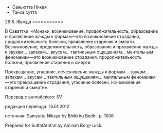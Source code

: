 









* Саньютта Никая
* Танха сутта


26\.8\. Жажда
\=\=\=\=\=\=\=\=\=\=\=



В Саваттхи\. «Монахи, возникновение, продолжительность, образование и проявление жажды к формам—это возникновение страдания, продолжительность болезни, проявление старения и смерти\. Возникновение, продолжительность, образование и проявление жажды к звукам… запахам… вкусам… тактильным ощущениям… ментальным феноменам—это возникновение страдания, продолжительность болезни, проявление старения и смерти\.


Прекращение, угасание, исчезновение жажды к формам… звукам… запахам… вкусам… тактильным ощущениям… ментальным феноменам—это прекращение страдания, угасание болезни, исчезновение старения и смерти»\.



Перевод с английского: SV


редакция перевода: 16\.01\.2012


источник: Samyutta Nikaya by Bhikkhu Bodhi, p\. 1008


Prepared for SuttaCentral by Aminah Borg\-Luck\.






